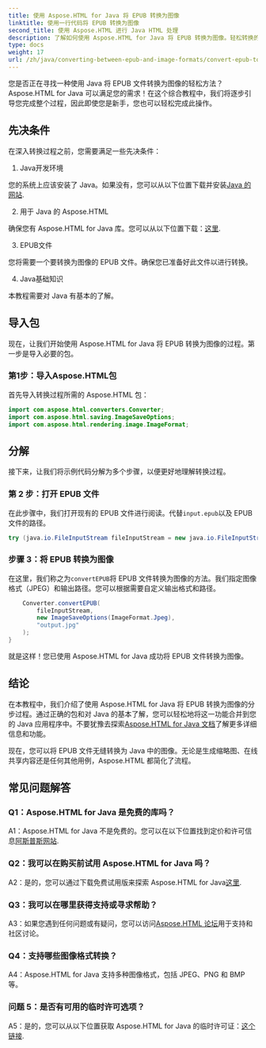 ```yaml
---
title: 使用 Aspose.HTML for Java 将 EPUB 转换为图像
linktitle: 使用一行代码将 EPUB 转换为图像
second_title: 使用 Aspose.HTML 进行 Java HTML 处理
description: 了解如何使用 Aspose.HTML for Java 将 EPUB 转换为图像。轻松转换的分步指南。
type: docs
weight: 17
url: /zh/java/converting-between-epub-and-image-formats/convert-epub-to-image-single-line/
---
```

您是否正在寻找一种使用 Java 将 EPUB 文件转换为图像的轻松方法？ Aspose.HTML for Java 可以满足您的需求！在这个综合教程中，我们将逐步引导您完成整个过程，因此即使您是新手，您也可以轻松完成此操作。 

## 先决条件

在深入转换过程之前，您需要满足一些先决条件：

1. Java开发环境

您的系统上应该安装了 Java。如果没有，您可以从以下位置下载并安装[Java 的网站](https://www.java.com/en/download/).

2. 用于 Java 的 Aspose.HTML

确保您有 Aspose.HTML for Java 库。您可以从以下位置下载：[这里](https://releases.aspose.com/html/java/).

3. EPUB文件

您将需要一个要转换为图像的 EPUB 文件。确保您已准备好此文件以进行转换。

4. Java基础知识

本教程需要对 Java 有基本的了解。

## 导入包

现在，让我们开始使用 Aspose.HTML for Java 将 EPUB 转换为图像的过程。第一步是导入必要的包。

### 第1步：导入Aspose.HTML包

首先导入转换过程所需的 Aspose.HTML 包：

```java
import com.aspose.html.converters.Converter;
import com.aspose.html.saving.ImageSaveOptions;
import com.aspose.html.rendering.image.ImageFormat;
```

## 分解

接下来，让我们将示例代码分解为多个步骤，以便更好地理解转换过程。

### 第 2 步：打开 EPUB 文件

在此步骤中，我们打开现有的 EPUB 文件进行阅读。代替`input.epub`以及 EPUB 文件的路径。

```java
try (java.io.FileInputStream fileInputStream = new java.io.FileInputStream("input.epub")) {
```

### 步骤 3：将 EPUB 转换为图像

在这里，我们称之为`convertEPUB`将 EPUB 文件转换为图像的方法。我们指定图像格式（JPEG）和输出路径。您可以根据需要自定义输出格式和路径。

```java
    Converter.convertEPUB(
        fileInputStream,
        new ImageSaveOptions(ImageFormat.Jpeg),
        "output.jpg"
    );
}
```

就是这样！您已使用 Aspose.HTML for Java 成功将 EPUB 文件转换为图像。

## 结论

在本教程中，我们介绍了使用 Aspose.HTML for Java 将 EPUB 转换为图像的分步过程。通过正确的包和对 Java 的基本了解，您可以轻松地将这一功能合并到您的 Java 应用程序中。不要犹豫去探索[Aspose.HTML for Java 文档](https://reference.aspose.com/html/java/)了解更多详细信息和功能。

现在，您可以将 EPUB 文件无缝转换为 Java 中的图像。无论是生成缩略图、在线共享内容还是任何其他用例，Aspose.HTML 都简化了流程。

## 常见问题解答

### Q1：Aspose.HTML for Java 是免费的库吗？

 A1：Aspose.HTML for Java 不是免费的。您可以在以下位置找到定价和许可信息[阿斯普斯网站](https://purchase.aspose.com/buy).

### Q2：我可以在购买前试用 Aspose.HTML for Java 吗？

A2：是的，您可以通过下载免费试用版来探索 Aspose.HTML for Java[这里](https://releases.aspose.com/html/java).

### Q3：我可以在哪里获得支持或寻求帮助？

 A3：如果您遇到任何问题或有疑问，您可以访问[Aspose.HTML 论坛](https://forum.aspose.com/)用于支持和社区讨论。

### Q4：支持哪些图像格式转换？

A4：Aspose.HTML for Java 支持多种图像格式，包括 JPEG、PNG 和 BMP 等。

### 问题 5：是否有可用的临时许可选项？

 A5：是的，您可以从以下位置获取 Aspose.HTML for Java 的临时许可证：[这个链接](https://purchase.aspose.com/temporary-license/).